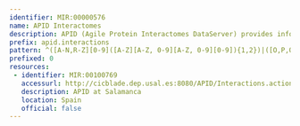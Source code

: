```yaml
---
identifier: MIR:00000576
name: APID Interactomes
description: APID (Agile Protein Interactomes DataServer) provides information on the protein interactomes of numerous  organisms, based on the integration of known experimentally validated protein-protein physical interactions (PPIs). Interactome data includes a report on  quality levels and coverage over the proteomes for each organism included. APID integrates PPIs from primary databases of molecular interactions (BIND, BioGRID, DIP, HPRD, IntAct, MINT) and also from experimentally resolved 3D structures (PDB) where more than two distinct proteins have been identified. This collection references protein interactors, through a UniProt identifier.
prefix: apid.interactions
pattern: ^([A-N,R-Z][0-9]([A-Z][A-Z, 0-9][A-Z, 0-9][0-9]){1,2})|([O,P,Q][0-9][A-Z, 0-9][A-Z, 0-9][A-Z, 0-9][0-9])(\.\d+)?$
prefixed: 0
resources:
 - identifier: MIR:00100769
   accessurl: http://cicblade.dep.usal.es:8080/APID/Interactions.action?protein=
   description: APID at Salamanca
   location: Spain
   official: false
---
```

